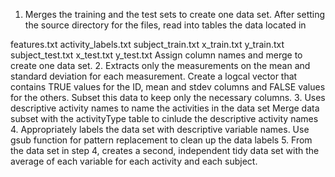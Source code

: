 1. Merges the training and the test sets to create one data set.
After setting the source directory for the files, read into tables the data located in

features.txt
activity_labels.txt
subject_train.txt
x_train.txt
y_train.txt
subject_test.txt
x_test.txt
y_test.txt
Assign column names and merge to create one data set.
2. Extracts only the measurements on the mean and standard deviation for each measurement.
Create a logcal vector that contains TRUE values for the ID, mean and stdev columns and FALSE values for the others. Subset this data to keep only the necessary columns.
3. Uses descriptive activity names to name the activities in the data set
Merge data subset with the activityType table to cinlude the descriptive activity names
4. Appropriately labels the data set with descriptive variable names.
Use gsub function for pattern replacement to clean up the data labels
5. From the data set in step 4, creates a second, independent tidy data set with the average of each variable for each activity and each subject.
